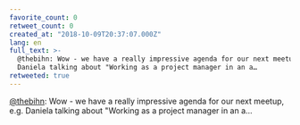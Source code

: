 ```yaml
---
favorite_count: 0
retweet_count: 0
created_at: "2018-10-09T20:37:07.000Z"
lang: en
full_text: >-
  @thebihn: Wow - we have a really impressive agenda for our next meetup, e.g.
  Daniela talking about "Working as a project manager in an a…
retweeted: true
---
```


[@thebihn](https://twitter.com/thebihn): Wow - we have a really impressive
agenda for our next meetup, e.g. Daniela talking about "Working as a project
manager in an a…

